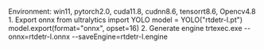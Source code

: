  Environment: win11, pytorch2.0, cuda11.8, cudnn8.6, tensorrt8.6, Opencv4.8
    1. Export onnx
        from ultralytics import YOLO 
        model = YOLO("rtdetr-l.pt") 
        model.export(format="onnx", opset=16)
    2. Generate engine
        trtexec.exe --onnx=rtdetr-l.onnx --saveEngine=rtdetr-l.engine
